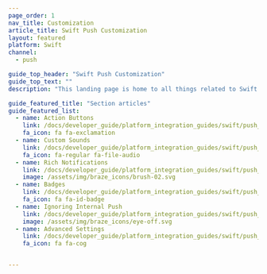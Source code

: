 ```yaml
---
page_order: 1
nav_title: Customization
article_title: Swift Push Customization
layout: featured
platform: Swift
channel:
  - push

guide_top_header: "Swift Push Customization"
guide_top_text: ""
description: "This landing page is home to all things related to Swift push customization."

guide_featured_title: "Section articles"
guide_featured_list:
  - name: Action Buttons
    link: /docs/developer_guide/platform_integration_guides/swift/push_notifications/customization/action_buttons/
    fa_icon: fa fa-exclamation
  - name: Custom Sounds
    link: /docs/developer_guide/platform_integration_guides/swift/push_notifications/customization/custom_sounds/
    fa_icon: fa-regular fa-file-audio
  - name: Rich Notifications
    link: /docs/developer_guide/platform_integration_guides/swift/push_notifications/customization/rich_notifications/
    image: /assets/img/braze_icons/brush-02.svg
  - name: Badges
    link: /docs/developer_guide/platform_integration_guides/swift/push_notifications/customization/badges/
    fa_icon: fa fa-id-badge
  - name: Ignoring Internal Push
    link: /docs/developer_guide/platform_integration_guides/swift/push_notifications/customization/ignoring_internal_push/
    image: /assets/img/braze_icons/eye-off.svg
  - name: Advanced Settings
    link: /docs/developer_guide/platform_integration_guides/swift/push_notifications/customization/advanced_settings/
    fa_icon: fa fa-cog


---
```

<br><br>